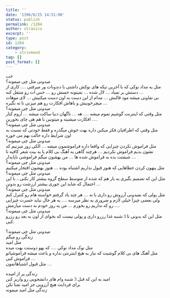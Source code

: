 ```yaml
---
title: ''
date: '1396/6/25 14:51:00'
status: publish
permalink: /1204
author: straxico
excerpt: ''
type: post
id: 1204
category:
    - strixmood
tag: []
post_format: []
---
```

<span style="font-family: ddd">خب</span>  
<span style="font-family: ddd"> میدونی مثل چی میمونه؟</span>  
<span style="font-family: ddd"> مثل یه مداد نوکی که با آخرین تیکه های نوکش داشتی با دندونات ور میرفتی …. کاری از دستش بر نمیاد … لال شده … نمیتونه حسش رو … حس ات رو منتقل کنه …</span>  
<span style="font-family: ddd"> بی تفاوتی میشه مود قالبش … مدام از این دست به اون دست میکنیش … لای موهات میچرخونیش و باهاش افکارت رو هم میزنی تا ته نگیره …</span>  
<span style="font-family: ddd"> میدونی مثل چی میمونه؟</span>  
<span style="font-family: ddd"> مثل وقتی که اینترنت گوشیم تموم میشه …. هه … ناگهان دنیا ساکت میشه … آروم کنار افکارت میشینه و میتونین با هم هی چای بخورین ….</span>  
<span style="font-family: ddd"> میدونی مثل چی میمونه؟</span>  
<span style="font-family: ddd"> مثل وقتی که اطرافیان فکر میکنن داره بهت خوش میگذره و فقط خودتی که نسبت به اون شرایط داره حالت بهم می خوره</span>  
<span style="font-family: ddd"> میدونی مثل چی میمونه؟</span>  
<span style="font-family: ddd"> مثل فراموش نکردن چیزایی که واقعا داره فراموشمون میشه … الکی زور میزنیم که نشون بدیم فراموش نکردیم … هرچند گاهی یه آهنگ بی کلام یا یه بیت شعر کافیه تا شیفتت بده به فراموش شده ها … من بهشون میگم فراموشی ناپایدار …</span>  
<span style="font-family: ddd"> میدونی مثل چی میمونه؟</span>  
<span style="font-family: ddd"> مثل پنهون کردن خطاهایی که هنوز قبول نداریم اشتباه بوده … هنوز بهشون افتخار میکنیم</span>  
<span style="font-family: ddd"> میدونی مثل چی میمونه؟</span>  
<span style="font-family: ddd"> مثل این که تصمیم بگیری یه بار هم که شده از متوسط سطح گروه بیشتر کار نکنی .. با این احتمال که شاید این جوری بیشتر ارزشت رو بدونن …</span>  
<span style="font-family: ddd"> میدونی مثل چی میمونه؟</span>  
<span style="font-family: ddd"> مثل پولی که نمیدونی آرزوش رو داری یا نه … هر چند یاد گرفتم خواسته هام رو کنترل کنم ولی بعضی چیزا خیلی لازم و ضروری به نظر میرسه …. به هر حال نباید حسرت چیزایی رو که نداریم رو بخورم … من یه روز خودم به دست میارمش ….</span>  
<span style="font-family: ddd"> میدونی مثل چی میمونه؟</span>  
<span style="font-family: ddd"> مثل این که بدونی تا 3 شنبه غذا رزرو داری و پولی نیست که بخوای از اون به بعد رو رزرو کنی.</span>

<span style="font-family: ddd">میدونی مثل چی میمونه؟</span>  
<span style="font-family: ddd"> زندگی رو میگم</span>  
<span style="font-family: ddd"> مثل امید</span>  
<span style="font-family: ddd"> مثل نوک مداد نوکی …. که یهو دوستت بهت میده</span>  
<span style="font-family: ddd"> مثل آهنگ های بی کلام گوشیت که نیاز به هیچ اینترنتی نداره و باعث میشه فراموشیاتو فراموش کنی …</span>  
<span style="font-family: ddd"> مثل قبول اشتباهاتمون …</span>

<span style="font-family: ddd">زندگی پر از امیده</span>  
<span style="font-family: ddd"> امید به این که قبل 3 شنبه وام های دانشجویی رو واریز کنن</span>  
<span style="font-family: ddd"> برای فردایت هیچ آرزویی جز امید تمنا نکن</span>  
<span style="font-family: ddd"> زندگی مثل امید میمونه</span>